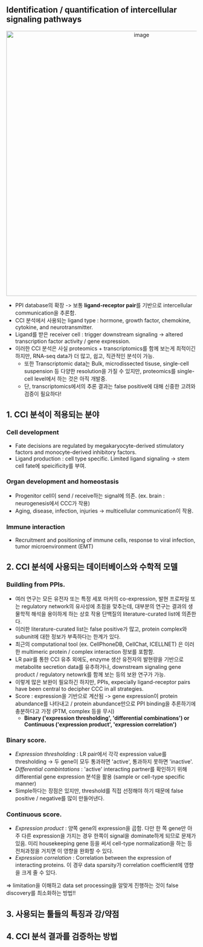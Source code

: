 ## Identification / quantification of intercellular signaling pathways

<p align="center">
  <img width="700" alt="image" src="https://user-images.githubusercontent.com/47490862/212537508-b1344f17-6f92-4416-bafd-be3586464e22.png">
<p/>

- PPI database의 확장 -> 보통 **ligand-receptor pair**를 기반으로 intercellular communication을 추론함.
- CCI 분석에서 사용되는 ligand type : hormone, growth factor, chemokine, cytokine, and neurotransmitter.
- Ligand를 받은 receiver cell : trigger downstream signaling -> altered transcription factor activity / gene expression.
- 이러한 CCI 분석은 사실 proteomics + transcriptomics를 함께 보는게 최적이긴 하지만, RNA-seq data가 더 많고, 쉽고, 직관적인 분석이 가능. 
  - 또한 Transcriptomic data는 Bulk, microdissected tisuse, single-cell suspension 등 다양한 resolution을 가질 수 있지만, proteomics를 single-cell level에서 하는 것은 아직 개발중.
  - 단, transcriptomics에서의 추론 결과는 false positive에 대해 신중한 고려와 검증이 필요하다!

## 1. CCI 분석이 적용되는 분야
###  Cell development
 - Fate decisions are regulated by megakaryocyte-derived stimulatory factors and monocyte-derived inhibitory factors.
 - Ligand production : cell type specific. Limited ligand signaling -> stem cell fate에 speicificity를 부여.
### Organ development and homeostasis
 - Progenitor cell이 send / receive하는 signal에 의존. (ex. brain : neurogenesis에서 CCC가 작용)
 - Aging, disease, infection, injuries -> multicellular communication이 작용.
### Immune interaction
 - Recruitment and positioning of immune cells, response to viral infection, tumor microenvironment (EMT)

## 2. CCI 분석에 사용되는 데이터베이스와 수학적 모델
### Buildling from PPIs.
- 여러 연구는 모든 유전자 또는 특정 세포 마커의 co-expression, 발현 프로파일 또는 regulatory network의 유사성에 초점을 맞추는데, 대부분의 연구는 결과의 생물학적 해석을 용이하게 하는 상호 작용 단백질의 literature-curated list에 의존한다.
- 이러한 literature-curated list는 false positive가 많고, protein complex와 subunit에 대한 정보가 부족하다는 한계가 있다.
- 최근의 computational tool (ex. CellPhoneDB, CellChat, ICELLNET) 은 이러한 multimeric protein / complex interaction 정보를 포함함.
- LR pair를 통한 CCI 유추 외에도, enzyme 생산 유전자의 발현량을 기반으로 metabolite secretion data를 유추하거나, downstream signaling gene product / regulatory netowrk를 함께 보는 등의 보완 연구가 가능.
- 이렇게 많은 보완이 필요하긴 하지만, PPIs, expecially ligand-receptor pairs have been central to decipher CCC in all strategies.
- Score : expression을 기반으로 계산됨 -> gene expression이 protein abundance를 나타내고 / protein abundance만으로 PPI binding을 추론하기에 충분하다고 가정 (PTM, complex 등을 무시)
  - **Binary ('expression thresholding', 'differential combinations') or Continuous ('expression product', 'expression correlation')**

### Binary score.
- *Expression thresholding* : LR pair에서 각각 expression value를 thresholding -> 두 gene이 모두 통과하면 'active', 통과하지 못하면 'inactive'.
- *Differential combintations* : 'active' interacting partner를 확인하기 위해 differential gene expression 분석을 활용 (sample or cell-type specific manner)
- Simple하다는 장점은 있지만, threshold를 직접 선정해야 하기 때문에 false positive / negative를 많이 만들어낸다. 

### Continuous score.
- *Expression product* : 양쪽 gene의 expression을 곱함. 다만 한 쪽 gene만 아주 다른 expression을 가지는 경우 한쪽이 signal을 dominate하게 되므로 문제가 있음. 미리 housekeeping gene 등을 써서 cell-type normalization을 하는 등 전처과정을 거치면 이 영향을 완화할 수 있다.
- *Expression correlation* : Correlation between the expression of interacting proteins. 이 경우 data sparsity가 correlation coefficient에 영향을 크게 줄 수 있다. 

=> limitation을 이해하고 data set processing을 알맞게 진행하는 것이 false discovery를 최소화하는 방법!!

## 3. 사용되는 툴들의 특징과 강/약점



## 4. CCI 분석 결과를 검증하는 방법
